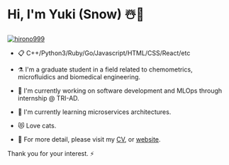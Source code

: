 # Hi, I'm Yuki (Snow) ☃️👋 

[![hirono999](https://img.shields.io/endpoint?url=https%3A%2F%2Fatcoder-badges.now.sh%2Fapi%2Fatcoder%2Fjson%2Fhirono999)](https://atcoder.jp/users/hirono999)

- 📋 C++/Python3/Ruby/Go/Javascript/HTML/CSS/React/etc

- ⚗️ I'm a graduate student in a field related to chemometrics, microfluidics and biomedical engineering.

- 🔭 I'm currently working on software development and MLOps through internship @ TRI-AD.

- 🌱 I'm currently learning microservices architectures.

- 😻 Love cats.

- 💬 For more detail, please visit my <a href="https://www.snowyuki31.com/about">CV</a>, or <a href="https://www.snowyuki31.com/">website</a>.

Thank you for your interest. ⚡
